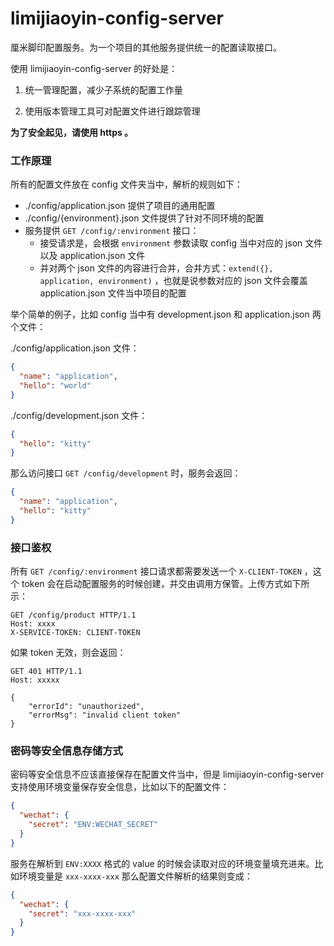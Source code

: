 # limijiaoyin-config-server

厘米脚印配置服务。为一个项目的其他服务提供统一的配置读取接口。

使用 limijiaoyin-config-server 的好处是：

1. 统一管理配置，减少子系统的配置工作量

2. 使用版本管理工具可对配置文件进行跟踪管理

__为了安全起见，请使用 https 。__

### 工作原理

所有的配置文件放在 config 文件夹当中，解析的规则如下：

* ./config/application.json 提供了项目的通用配置
* ./config/{environment}.json 文件提供了针对不同环境的配置
* 服务提供 `GET /config/:environment` 接口：
  * 接受请求是，会根据 `environment` 参数读取 config 当中对应的 json 文件以及 application.json 文件
  * 并对两个 json 文件的内容进行合并，合并方式：`extend({}, application, environment)` ，也就是说参数对应的 json 文件会覆盖 application.json 文件当中项目的配置



举个简单的例子，比如 config 当中有 development.json 和 application.json 两个文件：

./config/application.json 文件：

```json
{
  "name": "application",
  "hello": "world"
}
```

./config/development.json 文件：

```json
{
  "hello": "kitty"
}
```

那么访问接口 `GET /config/development` 时，服务会返回：

```json
{
  "name": "application",
  "hello": "kitty"
}
```

### 接口鉴权

所有 `GET /config/:environment` 接口请求都需要发送一个 `X-CLIENT-TOKEN` ，这个 token 会在启动配置服务的时候创建，并交由调用方保管。上传方式如下所示：

```http
GET /config/product HTTP/1.1
Host: xxxx
X-SERVICE-TOKEN: CLIENT-TOKEN
```

如果 token 无效，则会返回：

```http
GET 401 HTTP/1.1
Host: xxxxx

{
	"errorId": "unauthorized",
	"errorMsg": "invalid client token"
}
```

### 密码等安全信息存储方式

密码等安全信息不应该直接保存在配置文件当中，但是 limijiaoyin-config-server 支持使用环境变量保存安全信息，比如以下的配置文件：

```json
{
  "wechat": {
    "secret": "ENV:WECHAT_SECRET"
  }
}
```

服务在解析到 `ENV:XXXX` 格式的 value 的时候会读取对应的环境变量填充进来。比如环境变量是 `xxx-xxxx-xxx` 那么配置文件解析的结果则变成：

```json
{
  "wechat": {
    "secret": "xxx-xxxx-xxx"
  }
}
```

